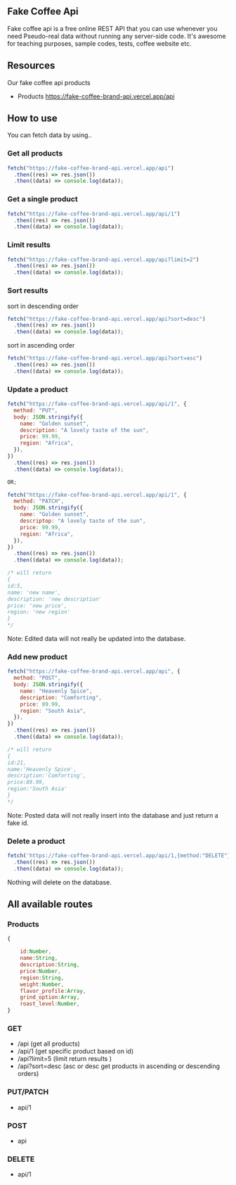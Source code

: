 ## Fake Coffee Api

Fake coffee api is a free online REST API that you can use whenever you need Pseudo-real data without running any server-side code. It's awesome for teaching purposes, sample codes, tests, coffee website etc.

## Resources

Our fake coffee api products

- Products https://fake-coffee-brand-api.vercel.app/api

## How to use

You can fetch data by using..

### Get all products

```js
fetch("https://fake-coffee-brand-api.vercel.app/api")
  .then((res) => res.json())
  .then((data) => console.log(data));
```

### Get a single product

```js
fetch("https://fake-coffee-brand-api.vercel.app/api/1")
  .then((res) => res.json())
  .then((data) => console.log(data));
```

### Limit results

```js
fetch("https://fake-coffee-brand-api.vercel.app/api?limit=2")
  .then((res) => res.json())
  .then((data) => console.log(data));
```

### Sort results

sort in descending order

```js
fetch("https://fake-coffee-brand-api.vercel.app/api?sort=desc")
  .then((res) => res.json())
  .then((data) => console.log(data));
```

sort in ascending order

```js
fetch("https://fake-coffee-brand-api.vercel.app/api?sort=asc")
  .then((res) => res.json())
  .then((data) => console.log(data));
```

### Update a product

```js
fetch("https://fake-coffee-brand-api.vercel.app/api/1", {
  method: "PUT",
  body: JSON.stringify({
    name: "Golden sunset",
    description: "A lovely taste of the sun",
    price: 99.99,
    region: "Africa",
  }),
})
  .then((res) => res.json())
  .then((data) => console.log(data));

OR;

fetch("https://fake-coffee-brand-api.vercel.app/api/1", {
  method: "PATCH",
  body: JSON.stringify({
    name: "Golden sunset",
    descriptop: "A lovely taste of the sun",
    price: 99.99,
    region: "Africa",
  }),
})
  .then((res) => res.json())
  .then((data) => console.log(data));

/* will return
{
id:5,
name: 'new name',
description: 'new description'
price: 'new price',
region: 'new region'
}
*/
```

Note: Edited data will not really be updated into the database.

### Add new product

```js
fetch("https://fake-coffee-brand-api.vercel.app/api", {
  method: "POST",
  body: JSON.stringify({
    name: "Heavenly Spice",
    description: "Comforting",
    price: 89.99,
    region: "South Asia",
  }),
})
  .then((res) => res.json())
  .then((data) => console.log(data));

/* will return
{
id:21,
name:'Heavenly Spice',
description:'Comforting',
price:89.99,
region:'South Asia'
}
*/
```

Note: Posted data will not really insert into the database and just return a fake id.

### Delete a product

```js
fetch('https://fake-coffee-brand-api.vercel.app/api/1,{method:"DELETE"}')
  .then((res) => res.json())
  .then((data) => console.log(data));
```

Nothing will delete on the database.

## All available routes

### Products

```js
{

    id:Number,
    name:String,
    description:String,
    price:Number,
    region:String,
    weight:Number,
    flavor_profile:Array,
    grind_option:Array,
    roast_level:Number,
}
```

### GET

- /api (get all products)
- /api/1 (get specific product based on id)
- /api?limit=5 (limit return results )
- /api?sort=desc (asc or desc get products in ascending or descending orders)

### PUT/PATCH

- api/1

### POST

- api

### DELETE

- api/1
